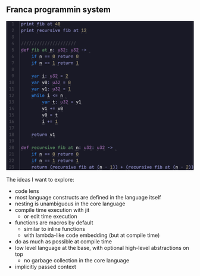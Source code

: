 ## Franca programmin system

![](https://github.com/dmitry-egorov/franca2/blob/main/docs/screenshots/Screenshot%202023-10-30%20050411.png)

The ideas I want to explore:
- code lens
- most language constructs are defined in the language itself
- nesting is unambiguous in the core language
- compile time execution with jit
  - or edit time execution
- functions are macros by default
  - similar to inline functions
  - with lambda-like code embedding (but at compile time)
- do as much as possible at compile time
- low level language at the base, with optional high-level abstractions on top
  - no garbage collection in the core language
- implicitly passed context
